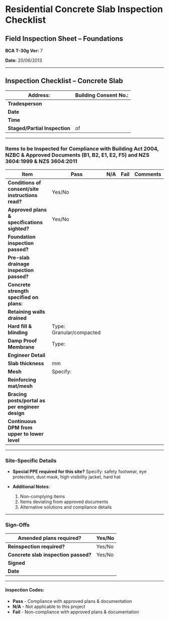 # Residential Concrete Slab Inspection Checklist

## Field Inspection Sheet – Foundations

**BCA T-30g Ver:** 7

**Date:** 20/06/2013

---

## Inspection Checklist – Concrete Slab

| **Address:**                    |  **Building Consent No.:**        |
|---------------------------------|-----------------------------------|
| **Tradesperson**                |                                   |
| **Date**                        |                                   |
| **Time**                        |                                   |
| **Staged/Partial Inspection**   | of                                |

---

### Items to be Inspected for Compliance with Building Act 2004, NZBC & Approved Documents (B1, B2, E1, E2, F5) and NZS 3604:1999 & NZS 3604:2011

| Item                                  | Pass | N/A | Fail | Comments |
|---------------------------------------|------|-----|------|----------|
| **Conditions of consent/site instructions read?** | Yes/No |
| **Approved plans & specifications sighted?** | Yes/No |
| **Foundation inspection passed?** | |
| **Pre-slab drainage inspection passed?** | |
| **Concrete strength specified on plans:** | |
| **Retaining walls drained** | |
| **Hard fill & blinding** | Type: Granular/compacted |
| **Damp Proof Membrane** | Type: |
| **Engineer Detail** | |
| **Slab thickness** | mm |
| **Mesh** | Specify: |
| **Reinforcing mat/mesh** | |
| **Bracing posts/portal as per engineer design** | |
| **Continuous DPM from upper to lower level** | |

---

### Site-Specific Details

- **Special PPE required for this site?** Specify: safety footwear, eye protection, dust mask, high visibility jacket, hard hat

- **Additional Notes:**

    1. Non-complying items
    2. Items deviating from approved documents
    3. Alternative solutions and compliance details

---

### Sign-Offs

| **Amended plans required?** | Yes/No |
|-----------------------------|--------|
| **Reinspection required?**   | Yes/No |
| **Concrete slab inspection passed?** | Yes/No |
| **Signed**                  |         |
| **Date**                    |         |

---

#### Inspection Codes:

- **Pass** - Compliance with approved plans & documentation
- **N/A** - Not applicable to this project
- **Fail** - Non-compliance with approved plans & documentation
